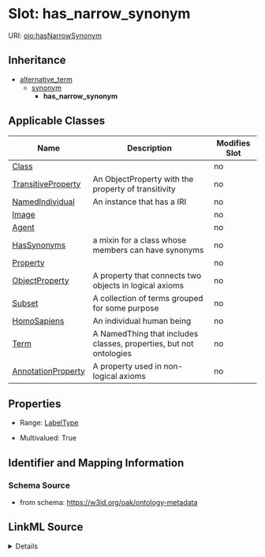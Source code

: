 

# Slot: has_narrow_synonym

URI: [oio:hasNarrowSynonym](http://www.geneontology.org/formats/oboInOwl#hasNarrowSynonym)




## Inheritance

* [alternative_term](alternative_term.md)
    * [synonym](synonym.md)
        * **has_narrow_synonym**






## Applicable Classes

| Name | Description | Modifies Slot |
| --- | --- | --- |
| [Class](Class.md) |  |  no  |
| [TransitiveProperty](TransitiveProperty.md) | An ObjectProperty with the property of transitivity |  no  |
| [NamedIndividual](NamedIndividual.md) | An instance that has a IRI |  no  |
| [Image](Image.md) |  |  no  |
| [Agent](Agent.md) |  |  no  |
| [HasSynonyms](HasSynonyms.md) | a mixin for a class whose members can have synonyms |  no  |
| [Property](Property.md) |  |  no  |
| [ObjectProperty](ObjectProperty.md) | A property that connects two objects in logical axioms |  no  |
| [Subset](Subset.md) | A collection of terms grouped for some purpose |  no  |
| [HomoSapiens](HomoSapiens.md) | An individual human being |  no  |
| [Term](Term.md) | A NamedThing that includes classes, properties, but not ontologies |  no  |
| [AnnotationProperty](AnnotationProperty.md) | A property used in non-logical axioms |  no  |







## Properties

* Range: [LabelType](LabelType.md)

* Multivalued: True





## Identifier and Mapping Information







### Schema Source


* from schema: https://w3id.org/oak/ontology-metadata




## LinkML Source

<details>
```yaml
name: has_narrow_synonym
from_schema: https://w3id.org/oak/ontology-metadata
rank: 1000
is_a: synonym
slot_uri: oio:hasNarrowSynonym
multivalued: true
alias: has_narrow_synonym
domain_of:
- HasSynonyms
range: label type

```
</details>